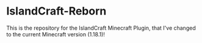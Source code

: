 # IslandCraft-Reborn
This is the repository for the IslandCraft Minecraft Plugin, that I've changed to the current Minecraft version (1.18.1)!
